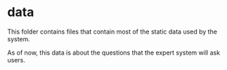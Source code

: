 # data

This folder contains files that contain most of the static data used by the system.

As of now, this data is about the questions that the expert system will ask users.
